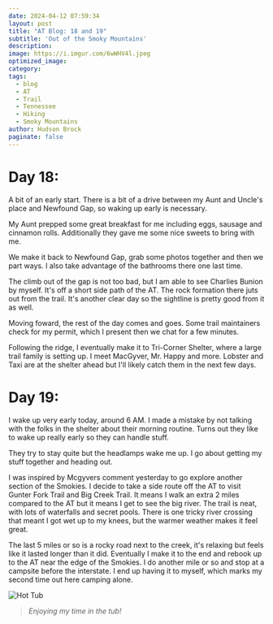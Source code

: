 ```yaml
---
date: 2024-04-12 07:59:34
layout: post
title: "AT Blog: 18 and 19"
subtitle: 'Out of the Smoky Mountains'
description:
image: https://i.imgur.com/6wWHV4l.jpeg
optimized_image: 
category:
tags:
  - blog
  - AT
  - Trail
  - Tennessee
  - Hiking
  - Smoky Mountains
author: Hudson Brock
paginate: false
---
```


# Day 18:

A bit of an early start. There is a bit of a drive between my Aunt and Uncle's place and Newfound Gap, so waking up early is necessary.

My Aunt prepped some great breakfast for me including eggs, sausage and cinnamon rolls. Additionally they gave me some nice sweets to bring with me.

We make it back to Newfound Gap, grab some photos together and then we part ways. I also take advantage of the bathrooms there one last time.

The climb out of the gap is not too bad, but I am able to see Charlies Bunion by myself. It's off a short side path of the AT. The rock formation there juts out from the trail. It's another clear day so the sightline is pretty good from it as well.

Moving foward, the rest of the day comes and goes. Some trail maintainers check for my permit, which I present then we chat for a few minutes.

Following the ridge, I eventually make it to Tri-Corner Shelter, where a large trail family is setting up. I meet MacGyver, Mr. Happy and more. Lobster and Taxi are at the shelter ahead but I'll likely catch them in the next few days.


# Day 19:


I wake up very early today, around 6 AM. I made a mistake by not talking with the folks in the shelter about their morning routine. Turns out they like to wake up really early so they can handle stuff.

They try to stay quite but the headlamps wake me up. I go about getting my stuff together and heading out.

I was inspired by Mcgyvers comment yesterday to go explore another section of the Smokies. I decide to take a side route off the AT to visit Gunter Fork Trail and Big Creek Trail. It means I walk an extra 2 miles compared to the AT but it means I get to see the big river. The trail is neat, with lots of waterfalls and secret pools. There is one tricky river crossing that meant I got wet up to my knees, but the warmer weather makes it feel great.

The last 5 miles or so is a rocky road next to the creek, it's relaxing but feels like it lasted longer than it did. Eventually I make it to the end and rebook up to the AT near the edge of the Smokies. I do another mile or so and stop at a campsite before the interstate. I end up having it to myself, which marks my second time out here camping alone.





![Hot Tub](https://i.imgur.com/zlBV03E.jpeg "Hot Tub")

> *Enjoying my time in the tub!*